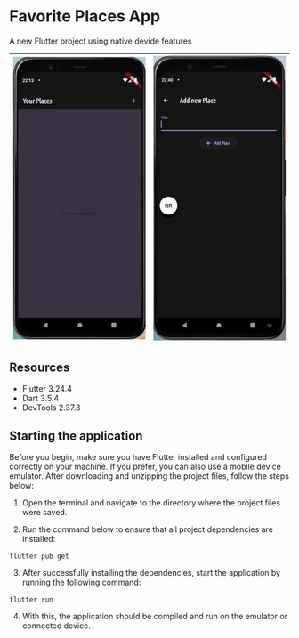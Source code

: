 # Favorite Places App

A new Flutter project using native devide features


| ![Imagem 1](img1.png) | ![Imagem 2](img2.png) |
|---|---|

## Resources

- Flutter 3.24.4 
- Dart 3.5.4 
- DevTools 2.37.3

## Starting the application
Before you begin, make sure you have Flutter installed and configured correctly on your machine. If you prefer, you can also use a mobile device emulator. After downloading and unzipping the project files, follow the steps below:

1. Open the terminal and navigate to the directory where the project files were saved.

2. Run the command below to ensure that all project dependencies are installed:

```
flutter pub get
```

3. After successfully installing the dependencies, start the application by running the following command:

```
flutter run
```

4. With this, the application should be compiled and run on the emulator or connected device.